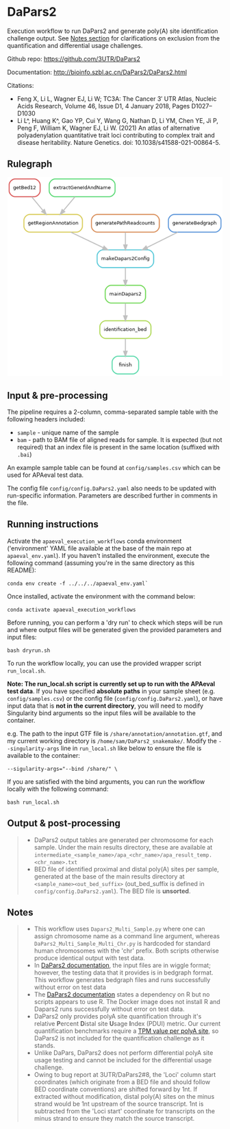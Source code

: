 
# DaPars2

Execution workflow to run DaPars2 and generate poly(A) site identification challenge output. See [Notes section](#notes) for clarifications on exclusion from the quantification and differential usage challenges.


Github repo: https://github.com/3UTR/DaPars2

Documentation: http://bioinfo.szbl.ac.cn/DaPars2/DaPars2.html

Citations:
- Feng X, Li L, Wagner EJ, Li W; TC3A: The Cancer 3′ UTR Atlas, Nucleic Acids Research, Volume 46, Issue D1, 4 January 2018, Pages D1027–D1030
- Li L^, Huang K^, Gao YP, Cui Y, Wang G, Nathan D, Li YM, Chen YE, Ji P, Peng F, William K, Wagner EJ, Li W. (2021) An atlas of alternative polyadenylation quantitative trait loci contributing to complex trait and disease heritability. Nature Genetics. doi: 10.1038/s41588-021-00864-5.

## Rulegraph

![rulegraph](rulegraph.DaPars2.png)

## Input & pre-processing

The pipeline requires a 2-column, comma-separated sample table with the following headers included:

- `sample` - unique name of the sample
- `bam` - path to BAM file of aligned reads for sample. It is expected (but not required) that an index file is present in the same location (suffixed with `.bai`)

An example sample table can be found at `config/samples.csv` which can be used for APAeval test data.

The config file `config/config.DaPars2.yaml` also needs to be updated with run-specific information. Parameters are described further in comments in the file.



## Running instructions

Activate the `apaeval_execution_workflows` conda environment ('environment' YAML file available at the base of the main repo at `apaeval_env.yaml`). If you haven't installed the environment, execute the following command (assuming you're in the same directory as this README):

```
conda env create -f ../../../apaeval_env.yaml`
```

Once installed, activate the environment with the command below:

```
conda activate apaeval_execution_workflows
```

Before running, you can perform a 'dry run' to check which steps will be run and where output files will be generated given the provided parameters and input files:

```
bash dryrun.sh
```

To run the workflow locally, you can use the provided wrapper script `run_local.sh`.

**Note: The run_local.sh script is currently set up to run with the APAeval test data**. If you have specified **absolute paths** in your sample sheet (e.g. `config/samples.csv`) or the config file (`config/config.DaPars2.yaml`), or have input data that is **not in the current directory**, you will need to modify Singularity bind arguments so the input files will be available to the container.

e.g. The path to the input GTF file is `/share/annotation/annotation.gtf`, and my current working directory is `/home/sam/DaPars2_snakemake/`. Modify the `--singularity-args` line in `run_local.sh` like below to ensure the file is available to the container:

```
--sigularity-args="--bind /share/" \
```

If you are satisfied with the bind arguments, you can run the workflow locally with the following command:

```
bash run_local.sh
```


## Output & post-processing
> *  DaPars2 output tables are generated per chromosome for each sample. Under the main results directory, these are available at `intermediate_<sample_name>/apa_<chr_name>/apa_result_temp.<chr_name>.txt`
> * BED file of identified proximal and distal poly(A) sites per sample, generated at the base of the main results directory at `<sample_name><out_bed_suffix>` (out_bed_suffix is defined in `config/config.DaPars2.yaml`). The BED file is **unsorted**.



## Notes
> * This workflow uses `Dapars2_Multi_Sample.py` where one can assign chromosome name as a command line argument, whereas `DaPars2_Multi_Sample_Multi_Chr.py` is hardcoded for standard human chromosomes with the 'chr' prefix. Both scripts otherwise produce identical output with test data.
> * In [DaPars2 documentation](http://bioinfo.szbl.ac.cn/DaPars2/DaPars2.html), the input files are in wiggle format; however, the testing data that it provides is in bedgraph format. This workflow generates bedgraph files and runs successfully without error on test data
> * The [DaPars2 documentation](http://bioinfo.szbl.ac.cn/DaPars2/DaPars2.html) states a dependency on R but no scripts appears to use R. The Docker image does not install R and Dapars2 runs successfully without error on test data.
> * DaPars2 only provides polyA site quantification through it's relative **P**ercent **D**istal site **U**sage **I**ndex (PDUI) metric. Our current quantification benchmarks require a [TPM value per polyA site](https://github.com/iRNA-COSI/APAeval/blob/main/execution_workflows/execution_output_specification.md#format-02), so DaPars2 is not included for the quantification challenge as it stands.
> * Unlike DaPars, DaPars2 does not perform differential polyA site usage testing and cannot be included for the differential usage challenge.
> * Owing to bug report at 3UTR/DaPars2#8, the 'Loci' column start coordinates (which originate from a BED file and should follow BED coordinate conventions) are shifted forward by 1nt. If extracted without modification, distal poly(A) sites on the minus strand would be 1nt upstream of the source transcript. 1nt is subtracted from the 'Loci start' coordinate for transcripts on the minus strand to ensure they match the source transcript.
